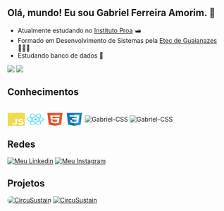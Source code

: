 ## Olá, mundo! Eu sou Gabriel Ferreira Amorim. 👋

- Atualmente estudando no [Instituto Proa](https://www.proa.org.br/) 🛥️
- Formado em Desenvolvimento de Sistemas pela [Etec de Guaianazes](https://www.cps.sp.gov.br/etecs/etec-de-guaianazes-guaianazes/) 🧑🏽‍💻
- Estudando banco de dados 🎲

<div>
  <picture>
    <source
      srcset="https://github-readme-stats.vercel.app/api?username=Bieelogrom&show_icons=true&theme=dark"
      media="(prefers-color-scheme: dark)"
    />
    <source
      srcset="https://github-readme-stats.vercel.app/api?username=Bieelogrom&show_icons=true"
      media="(prefers-color-scheme: light), (prefers-color-scheme: no-preference)"
    />
    <img src="https://github-readme-stats.vercel.app/api?username=anuraghazra&show_icons=true" />
  </picture>
  <picture>
    <img src="https://github-readme-stats.vercel.app/api/top-langs/?username=Bieelogrom&layout=compact">
  </picture>
</div>

## Conhecimentos

<div style="display: inline_block"><br>
  <img align="center" alt="Gabriel-JS" height="30" width="40" src="https://raw.githubusercontent.com/devicons/devicon/master/icons/javascript/javascript-plain.svg">
  <img align="center" alt="Gabriel-React" height="30" width="40" src="https://raw.githubusercontent.com/devicons/devicon/master/icons/react/react-original.svg">
  <img align="center" alt="Gabriel-HTML" height="30" width="40" src="https://raw.githubusercontent.com/devicons/devicon/master/icons/html5/html5-original.svg">
  <img align="center" alt="Gabriel-CSS" height="30" width="40" src="https://raw.githubusercontent.com/devicons/devicon/master/icons/css3/css3-original.svg">
  <img align="center" alt="Gabriel-CSS" height="30" width="40" src="https://cdn.jsdelivr.net/gh/devicons/devicon@latest/icons/php/php-original.svg" />  
  <img align="center" alt="Gabriel-CSS" height="30" width="40" src="https://cdn.jsdelivr.net/gh/devicons/devicon@latest/icons/mysql/mysql-original.svg" />  
</div>

## Redes

<div>
  <a href="https://www.linkedin.com/in/gabrielfav/" target="_blank"><img src="https://img.shields.io/badge/LinkedIn-0077B5?style=for-the-badge&logo=linkedin&logoColor=white" alt="Meu Linkedin"></a>
  <a href="https://www.instagram.com/gabriel.fav/" target="_blank"><img src="https://img.shields.io/badge/Instagram-E4405F?style=for-the-badge&logo=instagram&logoColor=white" alt="Meu Instagram"></a>
</div>

## Projetos 

<div>
  <a href="https://linktr.ee/CircuSustain" target="_blank"><img src="https://github.com/Bieelogrom/Bieelogrom/assets/119885618/cd935efc-a6b3-4a5f-b3a0-b4399d545fac" alt="CircuSustain" height="100" style="border-radius: 25px;"></a>
    <a href="https://github.com/RaphaLsantos/TCC-SerM-e" target="_blank"><img src="https://github.com/Bieelogrom/Bieelogrom/assets/119885618/39888388-5567-46ea-a56a-a13e5827d5c5" alt="CircuSustain" height="100" style=""></a>
</div>

